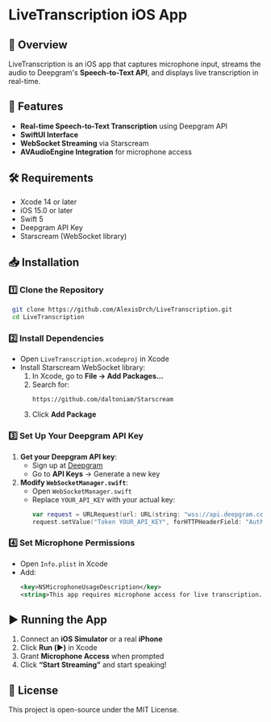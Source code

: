 # LiveTranscription iOS App

## 📌 Overview
LiveTranscription is an iOS app that captures microphone input, streams the audio to Deepgram's **Speech-to-Text API**, and displays live transcription in real-time.

## 🚀 Features
- **Real-time Speech-to-Text Transcription** using Deepgram API
- **SwiftUI Interface**
- **WebSocket Streaming** via Starscream
- **AVAudioEngine Integration** for microphone access

## 🛠️ Requirements
- Xcode 14 or later
- iOS 15.0 or later
- Swift 5
- Deepgram API Key
- Starscream (WebSocket library)

## 📥 Installation
### **1️⃣ Clone the Repository**
```sh
 git clone https://github.com/AlexisDrch/LiveTranscription.git
 cd LiveTranscription
```

### **2️⃣ Install Dependencies**
- Open `LiveTranscription.xcodeproj` in Xcode
- Install Starscream WebSocket library:
  1. In Xcode, go to **File → Add Packages…**
  2. Search for:
     ```
     https://github.com/daltoniam/Starscream
     ```
  3. Click **Add Package**

### **3️⃣ Set Up Your Deepgram API Key**
1. **Get your Deepgram API key**:
   - Sign up at [Deepgram](https://deepgram.com/)
   - Go to **API Keys** → Generate a new key
2. **Modify `WebSocketManager.swift`**:
   - Open `WebSocketManager.swift`
   - Replace `YOUR_API_KEY` with your actual key:
     ```swift
     var request = URLRequest(url: URL(string: "wss://api.deepgram.com/v1/listen")!)
     request.setValue("Token YOUR_API_KEY", forHTTPHeaderField: "Authorization")
     ```

### **4️⃣ Set Microphone Permissions**
- Open `Info.plist` in Xcode
- Add:
  ```xml
  <key>NSMicrophoneUsageDescription</key>
  <string>This app requires microphone access for live transcription.</string>
  ```

## ▶️ Running the App
1. Connect an **iOS Simulator** or a real **iPhone**
2. Click **Run (▶️)** in Xcode
3. Grant **Microphone Access** when prompted
4. Click **“Start Streaming”** and start speaking!

## 📝 License
This project is open-source under the MIT License.


